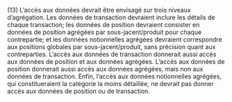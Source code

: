 (13) L’accès aux données devrait être envisagé sur trois niveaux d’agrégation. Les données de transaction devraient inclure les détails de chaque transaction; les données de position devraient consister en données de position agrégées par sous-jacent/produit pour chaque contrepartie; et les données notionnelles agrégées devraient correspondre aux positions globales par sous-jacent/produit, sans précision quant aux contreparties. L’accès aux données de transaction donnerait aussi accès aux données de position et aux données agrégées. L’accès aux données de position donnerait aussi accès aux données agrégées, mais non aux données de transaction. Enfin, l’accès aux données notionnelles agrégées, qui constitueraient la catégorie la moins détaillée, ne devrait pas donner accès aux données de position ou de transaction.